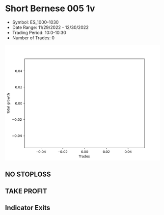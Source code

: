 # Short Bernese 005 1v 
- Symbol: ES_1000-1030
- Date Range: 11/29/2022 - 12/30/2022
- Trading Period: 10:0-10:30
- Number of Trades: 0

![Plot](ShortBernese0051vES_1000-1030.png)
## NO STOPLOSS














## TAKE PROFIT











## Indicator Exits

